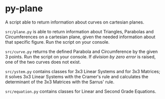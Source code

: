 # py-plane
A script able to return information about curves on cartesian planes.

`src/plane.py` is able to return information about Triangles, Parabolas and Circumferences on a cartesian plane, given the needed information about that specific figure. Run the script on your console.

`src/curve.py` returns the defined Parabola and Circumference by the given 3 points. Run the script on your console. If _division by zero error_ is raised, one of the two curves does not exist.

`src/ystem.py` contains classes for 3x3 Linear Systems and for 3x3 Matrices; it solves 3x3 Linear Systems with the Cramer's rule and calculates the determinant of the 3x3 Matrices with the Sarrus' rule.

`src/equation.py` contains classes for Linear and Second Grade Equations.
